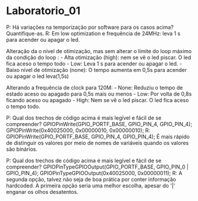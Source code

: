 # Laboratorio_01

P: Há variações na temporização por software para os casos acima? Quantifique-as.
R:
Em low optimization e frequência de 24MHz: leva 1 s para acender ou apagar o led.

Alteração da o nível de otimização, mas sem alterar o limite do loop máximo da condição do loop :
	- Alta otimização (high): nem se vê o led piscar. O led fica aceso o tempo todo
	- Low: Leva 1 s para acender ou apagar o led.
	- Baixo nível de otimização (none): O tempo aumenta em 0,5s para acender ou apagar o led leva(1,5s)
	
Alterando a frequência de clock para 120M:
	- None: Reduziu o tempo de estado aceso ou apagado para 0,5s mais ou menos
	- Low: Por volta de 0,8s ficando aceso ou apagado
	- High: Nem se vê o led piscar. O led fica aceso o tempo todo.


P: Qual dos trechos de código acima é mais legível e fácil de se compreender?
GPIOPinWrite(GPIO_PORTF_BASE, GPIO_PIN_4, GPIO_PIN_4);
GPIOPinWrite(0x40025000, 0x00000010, 0x00000010);
R: GPIOPinWrite(GPIO_PORTF_BASE, GPIO_PIN_4, GPIO_PIN_4);
É mais rápido de distinguir os valores por meio de nomes de variáveis quando os valores são binários.

P: Qual dos trechos de código acima é mais legível e fácil de se compreender?
GPIOPinTypeGPIOOutput(GPIO_PORTF_BASE, GPIO_PIN_0 | GPIO_PIN_4);
GPIOPinTypeGPIOOutput(0x40025000, 0x00000011);
R: A segunda opção, talvez não seja de boa prática por conter informação hardcoded. A primeira opção seria uma melhor escolha, apesar do '|' enganar os olhos desatentos.

